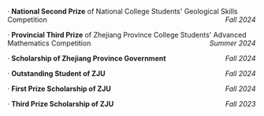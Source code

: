 · **National Second Prize** of National College Students' Geological Skills Competition <span style="float: right;">*Fall 2024*</span>

· **Provincial Third Prize** of Zhejiang Province College Students' Advanced Mathematics Competition <span style="float: right;">*Summer 2024*</span>

· **Scholarship of Zhejiang Province Government** <span style="float: right;">*Fall 2024*</span>
   
· **Outstanding Student of ZJU** <span style="float: right;">*Fall 2024*</span>
   
· **First Prize Scholarship of ZJU** <span style="float: right;">*Fall 2024*</span>
   
· **Third Prize Scholarship of ZJU** <span style="float: right;">*Fall 2023*</span>  